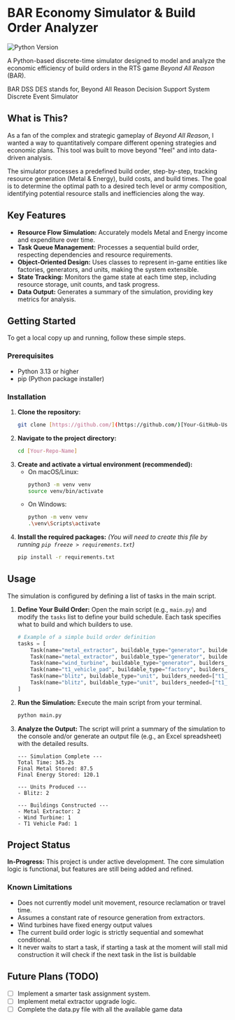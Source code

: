 # BAR Economy Simulator & Build Order Analyzer

![Python Version](https://img.shields.io/badge/python-3.12%2B-blue)

A Python-based discrete-time simulator designed to model and analyze the economic efficiency of build orders in the RTS game *Beyond All Reason* (BAR).

BAR DSS DES stands for, Beyond All Reason Decision Support System Discrete Event Simulator

## What is This?

As a fan of the complex and strategic gameplay of *Beyond All Reason*, I wanted a way to quantitatively compare different opening strategies and economic plans. This tool was built to move beyond "feel" and into data-driven analysis.

The simulator processes a predefined build order, step-by-step, tracking resource generation (Metal & Energy), build costs, and build times. The goal is to determine the optimal path to a desired tech level or army composition, identifying potential resource stalls and inefficiencies along the way.

## Key Features

-   **Resource Flow Simulation:** Accurately models Metal and Energy income and expenditure over time.
-   **Task Queue Management:** Processes a sequential build order, respecting dependencies and resource requirements.
-   **Object-Oriented Design:** Uses classes to represent in-game entities like factories, generators, and units, making the system extensible.
-   **State Tracking:** Monitors the game state at each time step, including resource storage, unit counts, and task progress.
-   **Data Output:** Generates a summary of the simulation, providing key metrics for analysis.

## Getting Started

To get a local copy up and running, follow these simple steps.

### Prerequisites

-   Python 3.13 or higher
-   pip (Python package installer)

### Installation

1.  **Clone the repository:**
    ```sh
    git clone [https://github.com/](https://github.com/)[Your-GitHub-Username]/[Your-Repo-Name].git
    ```
2.  **Navigate to the project directory:**
    ```sh
    cd [Your-Repo-Name]
    ```
3.  **Create and activate a virtual environment (recommended):**
    - On macOS/Linux:
      ```sh
      python3 -m venv venv
      source venv/bin/activate
      ```
    - On Windows:
      ```sh
      python -m venv venv
      .\venv\Scripts\activate
      ```
4.  **Install the required packages:**
    *(You will need to create this file by running `pip freeze > requirements.txt`)*
    ```sh
    pip install -r requirements.txt
    ```

## Usage

The simulation is configured by defining a list of tasks in the main script.

1.  **Define Your Build Order:**
    Open the main script (e.g., `main.py`) and modify the `tasks` list to define your build schedule. Each task specifies what to build and which builders to use.

    ```python
    # Example of a simple build order definition
    tasks = [
        Task(name="metal_extractor", buildable_type="generator", builders_needed=["commander"]),
        Task(name="metal_extractor", buildable_type="generator", builders_needed=["commander"]),
        Task(name="wind_turbine", buildable_type="generator", builders_needed=["commander"]),
        Task(name="t1_vehicle_pad", buildable_type="factory", builders_needed=["commander"]),
        Task(name="blitz", buildable_type="unit", builders_needed=["t1_vehicle_pad"]),
        Task(name="blitz", buildable_type="unit", builders_needed=["t1_vehicle_pad"]),
    ]
    ```

2.  **Run the Simulation:**
    Execute the main script from your terminal.
    ```sh
    python main.py
    ```

3.  **Analyze the Output:**
    The script will print a summary of the simulation to the console and/or generate an output file (e.g., an Excel spreadsheet) with the detailed results.

    ```
    --- Simulation Complete ---
    Total Time: 345.2s
    Final Metal Stored: 87.5
    Final Energy Stored: 120.1
    
    --- Units Produced ---
    - Blitz: 2
    
    --- Buildings Constructed ---
    - Metal Extractor: 2
    - Wind Turbine: 1
    - T1 Vehicle Pad: 1
    ```

## Project Status

**In-Progress:** This project is under active development. The core simulation logic is functional, but features are still being added and refined.

### Known Limitations
-   Does not currently model unit movement, resource reclamation or travel time.
-   Assumes a constant rate of resource generation from extractors.
-   Wind turbines have fixed energy output values
-   The current build order logic is strictly sequential and somewhat conditional.
-   It never waits to start a task, if starting a task at the moment will stall mid construction it will check if the next task in the list is buildable

## Future Plans (TODO)

-   [ ] Implement a smarter task assignment system.
-   [ ] Implement metal extractor upgrade logic.
-   [ ] Complete the data.py file with all the available game data
